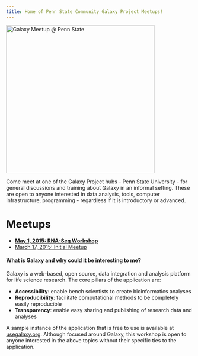 ```yaml
---
title: Home of Penn State Community Galaxy Project Meetups!
---
```

<div class='center'><img src="/src/events/meetups/p-s-u/PSUMeetupLogo600.png" alt="Galaxy Meetup @ Penn State" width="400" /></div>



Come meet at one of the Galaxy Project hubs - Penn State University - for general discussions and training about Galaxy in an informal setting. These are open to anyone interested in data analysis, tools, computer infrastructure, programming - regardless if it is introductory or advanced.

# Meetups

* **[May 1, 2015: RNA-Seq Workshop](/events/meetups/psu/2015-05/)**
* [March 17, 2015: Initial Meetup](/events/meetups/psu/2015-03/)

#### What is Galaxy and why could it be interesting to me?

Galaxy is a web-based, open source, data integration and analysis platform for life science research. The core pillars of the application are:
* **Accessibility**: enable bench scientists to create bioinformatics analyses
* **Reproducibility**: facilitate computational methods to be completely easily reproducible
* **Transparency**: enable easy sharing and publishing of research data and analyses

A sample instance of the application that is free to use is available at [usegalaxy.org](https://usegalaxy.org/).
Although focused around Galaxy, this workshop is open to anyone interested in the above topics without their specific ties to the application.
